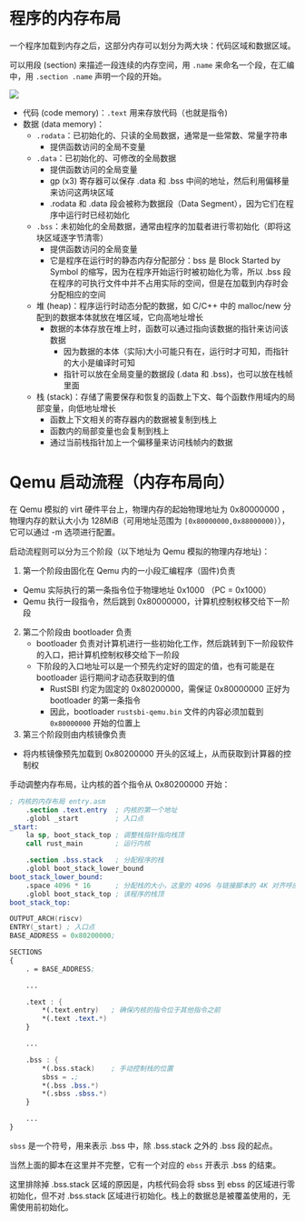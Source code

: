 
# 程序的内存布局

一个程序加载到内存之后，这部分内存可以划分为两大块：代码区域和数据区域。

可以用段 (section) 来描述一段连续的内存空间，用 `.name` 来命名一个段，在汇编中，用 
`.section .name` 声明一个段的开始。

![](https://rcore-os.cn/rCore-Tutorial-Book-v3/_images/MemoryLayout.png)

* 代码 (code memory)：`.text` 用来存放代码（也就是指令)
* 数据 (data memory)：
  * `.rodata`：已初始化的、只读的全局数据，通常是一些常数、常量字符串
    * 提供函数访问的全局不变量
  * `.data`：已初始化的、可修改的全局数据
    * 提供函数访问的全局变量
    * gp (x3) 寄存器可以保存 .data 和 .bss 中间的地址，然后利用偏移量来访问这两块区域
    * .rodata 和 .data 段会被称为数据段（Data Segment），因为它们在程序中运行时已经初始化
  * `.bss`：未初始化的全局数据，通常由程序的加载者进行零初始化（即将这块区域逐字节清零）
    * 提供函数访问的全局变量
    * 它是程序在运行时的静态内存分配部分：bss 是 Block Started by Symbol 的缩写，因为在程序开始运行时被初始化为零，所以
      .bss 段在程序的可执行文件中并不占用实际的空间，但是在加载到内存时会分配相应的空间
  * 堆 (heap)：程序运行时动态分配的数据，如 C/C++ 中的 malloc/new 分配到的数据本体就放在堆区域，它向高地址增长
    * 数据的本体存放在堆上时，函数可以通过指向该数据的指针来访问该数据
      * 因为数据的本体（实际)大小可能只有在，运行时才可知，而指针的大小是编译时可知
      * 指针可以放在全局变量的数据段 (.data 和 .bss)，也可以放在栈帧里面
  * 栈 (stack)：存储了需要保存和恢复的函数上下文、每个函数作用域内的局部变量，向低地址增长
    * 函数上下文相关的寄存器内的数据被复制到栈上
    * 函数内的局部变量也会复制到栈上
    * 通过当前栈指针加上一个偏移量来访问栈帧内的数据

# Qemu 启动流程（内存布局向）

在 Qemu 模拟的 virt 硬件平台上，物理内存的起始物理地址为 0x80000000 ，物理内存的默认大小为
128MiB（可用地址范围为 `[0x80000000,0x88000000)`），它可以通过 -m 选项进行配置。

启动流程则可以分为三个阶段（以下地址为 Qemu 模拟的物理内存地址)：
1. 第一个阶段由固化在 Qemu 内的一小段汇编程序（固件)负责
  * Qemu 实际执行的第一条指令位于物理地址 0x1000 （PC = 0x1000）
  * Qemu 执行一段指令，然后跳到 0x80000000，计算机控制权移交给下一阶段
2. 第二个阶段由 bootloader 负责
    * bootloader 负责对计算机进行一些初始化工作，然后跳转到下一阶段软件的入口，把计算机控制权移交给下一阶段
    * 下阶段的入口地址可以是一个预先约定好的固定的值，也有可能是在 bootloader 运行期间才动态获取到的值
        * RustSBI 约定为固定的 0x80200000，需保证 0x80000000 正好为 bootloader 的第一条指令
        * 因此，bootloader `rustsbi-qemu.bin` 文件的内容必须加载到 `0x80000000` 开始的位置上
3. 第三个阶段则由内核镜像负责
  * 将内核镜像预先加载到 0x80200000 开头的区域上，从而获取到计算器的控制权

手动调整内存布局，让内核的首个指令从 0x80200000 开始：

```nasm
; 内核的内存布局 entry.asm
    .section .text.entry  ; 内核的第一个地址
    .globl _start         ; 入口点
_start:
    la sp, boot_stack_top ; 调整栈指针指向栈顶
    call rust_main        ; 运行内核

    .section .bss.stack   ; 分配程序的栈
    .globl boot_stack_lower_bound
boot_stack_lower_bound:
    .space 4096 * 16      ; 分配栈的大小，这里的 4096 与链接脚本的 4K 对齐呼应
    .globl boot_stack_top ; 该程序的栈顶
boot_stack_top:
```

```nasm
OUTPUT_ARCH(riscv)
ENTRY(_start) ; 入口点
BASE_ADDRESS = 0x80200000;

SECTIONS
{
    . = BASE_ADDRESS;

    ...

    .text : {
        *(.text.entry)   ; 确保内核的指令位于其他指令之前
        *(.text .text.*)
    }

    ...

    .bss : {
        *(.bss.stack)    ; 手动控制栈的位置
        sbss = .;
        *(.bss .bss.*)
        *(.sbss .sbss.*)
    }

    ...
}
```

`sbss` 是一个符号，用来表示 .bss 中，除 .bss.stack 之外的 .bss 段的起点。

当然上面的脚本在这里并不完整，它有一个对应的 `ebss` 开表示 .bss 的结束。

这里排除掉 .bss.stack 区域的原因是，内核代码会将 sbss 到 ebss 的区域进行零初始化，但不对
.bss.stack 区域进行初始化。栈上的数据总是被覆盖使用的，无需使用前初始化。
